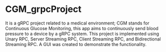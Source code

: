 # CGM_grpcProject
It is a gRPC project related to a medical environment;
CGM stands for Continuous Glucose Monitoring, this app aims to continuously send blood pressure to a device by a gRPC system.
This project is implemented using Unary RPC, Server Streaming RPC, Client Streaming RPC, and Bidirectional Streaming RPC.
A GUI was created to demonstrate the functionality.
